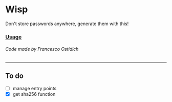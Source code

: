 # Wisp
Don't store passwords anywhere, generate them with this!
### [Usage](assets/helpText/help.txt)
###### Code made by Francesco Ostidich


- - -

## To do
- [ ] manage entry points
- [x] get sha256 function
